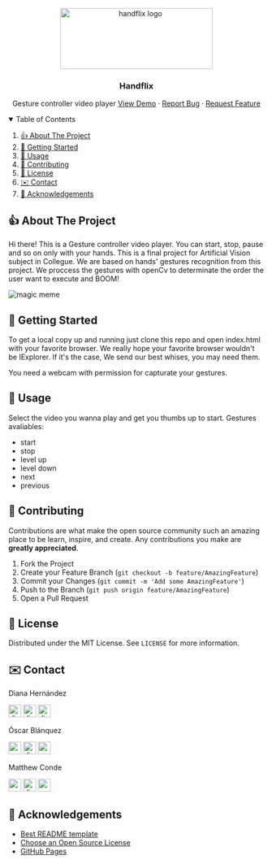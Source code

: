 <!-- PROJECT LOGO -->
<p align="center">
  <a href="https://github.com/mawcoo/handflix">
    <img src="https://github.com/mawcoo/handflix/blob/master/static/images/readme/handflix.png" alt="handflix logo" width="300" height="120">
  </a>
  <h3 align="center">Handflix</h3><p align="center">
    Gesture controller video player
    <a href="https://github.com/dianait/demo">View Demo</a>
    ·
    <a href="https://github.com/dianait/bugs">Report Bug</a>
    ·
    <a href="https://github.com/dianait/request">Request Feature</a>
  </p>
</p>



<!-- TABLE OF CONTENTS -->
<details open="open">
  <summary>Table of Contents</summary>
  <ol>
    <li>
      <a href="#about-the-project"> 👍 About The Project</a>
    </li>
    <li>
      <a href="#getting-started">👟 Getting Started</a>
    </li>
    <li><a href="#usage"> 🚋 Usage</a></li>
    <li><a href="#contributing"> 👀 Contributing</a></li>
    <li><a href="#license">💼 License</a></li>
    <li><a href="#contact">✉️ Contact</a></li>
    <li><a href="#acknowledgements">🙏 Acknowledgements</a></li>
  </ol>
</details>



<!-- ABOUT THE PROJECT -->
##  👍 About The Project

Hi there! This is a Gesture controller video player. You can start, stop, pause and so on only with your hands.
This is a final project for Artificial Vision subject in Collegue. 
We are based on hands' gestures recognition from this project.
We proccess the gestures with openCv to determinate the order the user want to execute and BOOM! 

![magic meme](https://external-content.duckduckgo.com/iu/?u=http%3A%2F%2Fmedia.giphy.com%2Fmedia%2FVHngktboAlxHW%2Fgiphy-downsized-large.gif&f=1&nofb=1)

<!-- GETTING STARTED -->
## 👟 Getting Started

To get a local copy up and running just clone this repo and open index.html with your favorite browser. 
We really hope your favorite browser wouldn't be IExplorer.
If it's the case, We send our best whises, you may need them.

You need a webcam with permission for capturate your gestures.

<!-- USAGE EXAMPLES -->
## 🚋 Usage

Select the video you wanna play and get you thumbs up to start.
Gestures avaliables:

- start
- stop
- level up
- level down
- next
- previous


<!-- CONTRIBUTING -->
## 👀 Contributing

Contributions are what make the open source community such an amazing place to be learn, inspire, and create. Any contributions you make are **greatly appreciated**.

1. Fork the Project
2. Create your Feature Branch (`git checkout -b feature/AmazingFeature`)
3. Commit your Changes (`git commit -m 'Add some AmazingFeature'`)
4. Push to the Branch (`git push origin feature/AmazingFeature`)
5. Open a Pull Request


<!-- LICENSE -->
## 💼 License

Distributed under the MIT License. See `LICENSE` for more information.



<!-- CONTACT -->
## ✉️ Contact


 Diana Hernández 
   <p>
  <img src="https://avatars1.githubusercontent.com/u/18724171?s=460&u=0fc3251448d0621a1b7c2c38268db7f881bbd767&v=4" alt="dianait_" width="25"/>
  <a href="https://twitter.com/oscarblanq"><img src="https://github.com/mawcoo/handflix/blob/master/static/images/readme/twitter.svg" alt="dianait_" width="25"/></a>
<a href="https://www.linkedin.com/in/oscarblanquez/"><img src="https://github.com/mawcoo/handflix/blob/master/static/images/readme/linkedin.svg" alt="dianahernandezsoler" width="25"/></a>
</p>

Óscar Blánquez 
   <p>
  <img src="https://avatars3.githubusercontent.com/u/36045526?s=460&u=437ba6c0fc93dc180f33c2cd3bda56d2b845501c&v=4" alt="oscarblanq" width="25"/>
  <a href="https://twitter.com/oscarblanq"><img src="https://github.com/mawcoo/handflix/blob/master/static/images/readme/twitter.svg" alt="dianait_" width="25"/></a>
<a href="https://www.linkedin.com/in/oscarblanquez/"><img src="https://github.com/mawcoo/handflix/blob/master/static/images/readme/linkedin.svg" alt="osclarblanquez" width="25"/></a>

</p>

Matthew Conde 
   <p>
  <img src="https://avatars2.githubusercontent.com/u/36045563?s=460&u=cb634a71b191f31e8f0fb0d1485f1c03a1b084af&v=4" alt="mawconol" width="25"/>
  <a href="https://twitter.com/Mawconol"><img src="https://github.com/mawcoo/handflix/blob/master/static/images/readme/twitter.svg" alt="dianait_" width="25"/></a>
<a href="https://www.linkedin.com/in/matthew-c-o-b19316142/"><img src="https://github.com/mawcoo/handflix/blob/master/static/images/readme/linkedin.svg" alt="mawoconol" width="25"/></a>
</p>



<!-- ACKNOWLEDGEMENTS -->
## 🙏 Acknowledgements
* [Best README template](https://github.com/othneildrew/Best-README-Template/blob/master/README.md)
* [Choose an Open Source License](https://choosealicense.com)
* [GitHub Pages](https://pages.github.com)


